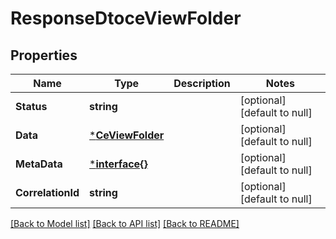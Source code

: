 # ResponseDtoceViewFolder

## Properties
Name | Type | Description | Notes
------------ | ------------- | ------------- | -------------
**Status** | **string** |  | [optional] [default to null]
**Data** | [***CeViewFolder**](CEViewFolder.md) |  | [optional] [default to null]
**MetaData** | [***interface{}**](interface{}.md) |  | [optional] [default to null]
**CorrelationId** | **string** |  | [optional] [default to null]

[[Back to Model list]](../README.md#documentation-for-models) [[Back to API list]](../README.md#documentation-for-api-endpoints) [[Back to README]](../README.md)

